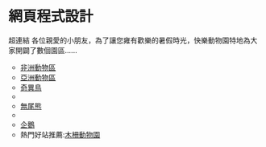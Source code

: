 # 網頁程式設計
超連結
各位親愛的小朋友，為了讓您雍有歡樂的暑假時光，快樂動物園特地為大家開闢了數個園區......
<ul type="circle">
  <li><a href="africa.html">非洲動物區</a></li>  
  <li><a href="asia.html">亞洲動物區</a></li> 
  <li><a href="kiwi.html">奇異鳥</a><li>  
  <li><a href="koala.html">無尾熊</a><li>
  <li><a href="penguin.html">企鵝</a><li>
  熱門好站推薦:<a href="http://www.zoo.gov.tw/">木柵動物園</a>
